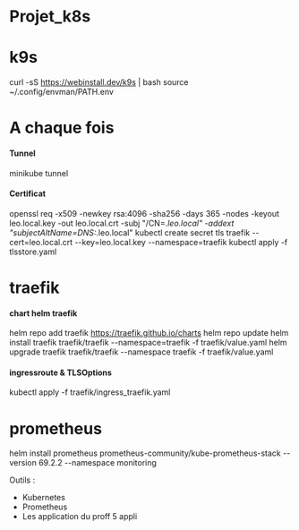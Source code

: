 # Projet_k8s

# k9s
curl -sS https://webinstall.dev/k9s | bash
source ~/.config/envman/PATH.env

# A chaque fois
#### Tunnel
minikube tunnel
#### Certificat
openssl req -x509 -newkey rsa:4096 -sha256 -days 365 -nodes -keyout leo.local.key -out leo.local.crt -subj "/CN=*.leo.local" -addext "subjectAltName=DNS:*.leo.local"
kubectl create secret tls traefik --cert=leo.local.crt --key=leo.local.key --namespace=traefik
kubectl apply -f tlsstore.yaml
# traefik
#### chart helm traefik
helm repo add traefik https://traefik.github.io/charts
helm repo update
helm install traefik traefik/traefik --namespace=traefik -f traefik/value.yaml
helm upgrade traefik traefik/traefik --namespace traefik -f traefik/value.yaml
#### ingressroute & TLSOptions
kubectl apply -f traefik/ingress_traefik.yaml

# prometheus
helm install prometheus prometheus-community/kube-prometheus-stack --version 69.2.2 --namespace monitoring


Outils :
- Kubernetes
- Prometheus
- Les application du proff 5 appli